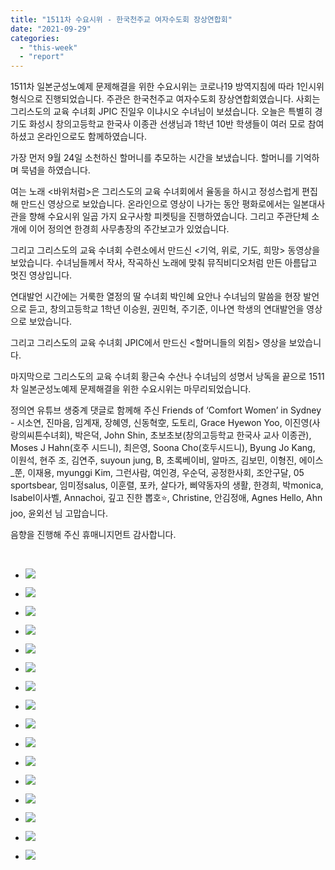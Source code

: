 ```yaml
---
title: "1511차 수요시위 - 한국천주교 여자수도회 장상연합회"
date: "2021-09-29"
categories: 
  - "this-week"
  - "report"
---
```


1511차 일본군성노예제 문제해결을 위한 수요시위는 코로나19 방역지침에 따라 1인시위 형식으로 진행되었습니다. 주관은 한국천주교 여자수도회 장상연합회였습니다. 사회는 그리스도의 교육 수녀회 JPIC 진일우 이냐시오 수녀님이 보셨습니다. 오늘은 특별히 경기도 화성시 창의고등학교 한국사 이종관 선생님과 1학년 10반 학생들이 여러 모로 참여하셨고 온라인으로도 함께하였습니다.

가장 먼저 9월 24일 소천하신 할머니를 추모하는 시간을 보냈습니다. 할머니를 기억하며 묵념을 하였습니다.

여는 노래 <바위처럼>은 그리스도의 교육 수녀회에서 율동을 하시고 정성스럽게 편집해 만드신 영상으로 보았습니다. 온라인으로 영상이 나가는 동안 평화로에서는 일본대사관을 향해 수요시위 일곱 가지 요구사항 피켓팅을 진행하였습니다. 그리고 주관단체 소개에 이어 정의연 한경희 사무총장의 주간보고가 있었습니다.

그리고 그리스도의 교육 수녀회 수련소에서 만드신 <기억, 위로, 기도, 희망> 동영상을 보았습니다. 수녀님들께서 작사, 작곡하신 노래에 맞춰 뮤직비디오처럼 만든 아름답고 멋진 영상입니다.

연대발언 시간에는 거룩한 열정의 딸 수녀회 박인혜 요안나 수녀님의 말씀을 현장 발언으로 듣고, 창의고등학교 1학년 이승원, 권민혁, 주기준, 이나연 학생의 연대발언을 영상으로 보았습니다.

그리고 그리스도의 교육 수녀회 JPIC에서 만드신 <할머니들의 외침> 영상을 보았습니다.

마지막으로 그리스도의 교육 수녀회 황근숙 수산나 수녀님의 성명서 낭독을 끝으로 1511차 일본군성노예제 문제해결을 위한 수요시위는 마무리되었습니다.

정의연 유튜브 생중계 댓글로 함께해 주신 Friends of ‘Comfort Women’ in Sydney - 시소연, 진마음, 임계재, 장혜영, 신동혁空, 도토리, Grace Hyewon Yoo, 이진영(사랑의씨튼수녀회), 박은덕, John Shin, 초보초보(창의고등학교 한국사 교사 이종관), Moses J Hahn(호주 시드니), 최은영, Soona Cho(호두 ​시드니), Byung Jo Kang, 이원석, 현주 조, 김연주, suyoun jung, B, 초록베이비, 알마즈, 김보민, 이형진, 에이스\_쭌, 이재용, myunggi Kim, 그런사람, 여인경, 우순덕, 공정한사회, 조안구달, 05 sportsbear, 임미정salus, 이훈렬, 포카, 살다가, 삐약동자의 생활, 한경희, 박monica, Isabel이사벨, Annachoi, 깊고 진한 뽑호⭐, Christine, 안김정애, Agnes Hello, Ahn joo, 윤외선 님 고맙습니다.

음향을 진행해 주신 휴매니지먼트 감사합니다.

​

- ![](https://womenandwar.net/kr/wp-content/uploads/2021/09/크기변환20210929_174256.png)
    
- ![](https://womenandwar.net/kr/wp-content/uploads/2021/09/크기변환20210929_174419.jpg)
    
- ![](https://womenandwar.net/kr/wp-content/uploads/2021/09/크기변환20210929_174508.jpg)
    
- ![](https://womenandwar.net/kr/wp-content/uploads/2021/09/크기변환20210929_174545.jpg)
    
- ![](https://womenandwar.net/kr/wp-content/uploads/2021/09/크기변환20210929_174642.jpg)
    
- ![](https://womenandwar.net/kr/wp-content/uploads/2021/09/크기변환20210929_174739.jpg)
    
- ![](https://womenandwar.net/kr/wp-content/uploads/2021/09/크기변환20210929_174810.jpg)
    
- ![](https://womenandwar.net/kr/wp-content/uploads/2021/09/크기변환IMGP8974.jpg)
    
- ![](https://womenandwar.net/kr/wp-content/uploads/2021/09/크기변환IMGP8978.jpg)
    
- ![](https://womenandwar.net/kr/wp-content/uploads/2021/09/크기변환IMGP8989.jpg)
    
- ![](https://womenandwar.net/kr/wp-content/uploads/2021/09/크기변환IMGP8997.jpg)
    
- ![](https://womenandwar.net/kr/wp-content/uploads/2021/09/크기변환IMGP9000.jpg)
    
- ![](https://womenandwar.net/kr/wp-content/uploads/2021/09/크기변환IMGP9005.jpg)
    
- ![](https://womenandwar.net/kr/wp-content/uploads/2021/09/크기변환IMGP9026.jpg)
    
- ![](https://womenandwar.net/kr/wp-content/uploads/2021/09/크기변환IMGP9027.jpg)
    
- ![](https://womenandwar.net/kr/wp-content/uploads/2021/09/크기변환20210929_122039-1-rotated.jpg)
